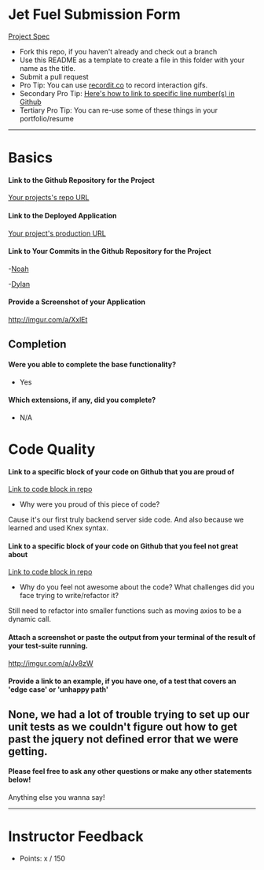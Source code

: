 # Jet Fuel Submission Form

[Project Spec](http://frontend.turing.io/projects/jet-fuel.html)

* Fork this repo, if you haven't already and check out a branch
* Use this README as a template to create a file in this folder with your name as the title.
* Submit a pull request
* Pro Tip: You can use [recordit.co](http://recordit.co/) to record interaction gifs.
* Secondary Pro Tip: [Here's how to link to specific line number(s) in Github](http://stackoverflow.com/questions/23821235/how-to-link-to-specific-line-number-on-github)
* Tertiary Pro Tip: You can re-use some of these things in your portfolio/resume

------

# Basics

#### Link to the Github Repository for the Project
[Your projects's repo URL](https://github.com/noahpeden/jet-fuel)

#### Link to the Deployed Application
[Your project's production URL](https://jet-fuel-np.herokuapp.com/)

#### Link to Your Commits in the Github Repository for the Project

-[Noah](https://github.com/noahpeden/jet-fuel/commits/master)

-[Dylan](https://github.com/noahpeden/jet-fuel/commits/master)

#### Provide a Screenshot of your Application
http://imgur.com/a/XxlEt

## Completion

#### Were you able to complete the base functionality?
* Yes

#### Which extensions, if any, did you complete?

-  N/A

# Code Quality

#### Link to a specific block of your code on Github that you are proud of
[Link to code block in repo](https://github.com/noahpeden/jet-fuel/blob/master/server.js)

* Why were you proud of this piece of code?

Cause it's our first truly backend server side code.
And also because we learned and used Knex syntax.

#### Link to a specific block of your code on Github that you feel not great about
[Link to code block in repo](https://github.com/noahpeden/jet-fuel/blob/master/public/app.js)

* Why do you feel not awesome about the code? What challenges did you face trying to write/refactor it?

Still need to refactor into smaller functions such as moving axios to be a dynamic call.

#### Attach a screenshot or paste the output from your terminal of the result of your test-suite running.
http://imgur.com/a/Jv8zW

#### Provide a link to an example, if you have one, of a test that covers an 'edge case' or 'unhappy path'
None, we had a lot of trouble trying to set up our unit tests as we couldn't figure out how to get past the jquery not defined error that we were getting. 
-----

#### Please feel free to ask any other questions or make any other statements below!

Anything else you wanna say!

-----

# Instructor Feedback

- Points: x / 150
